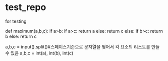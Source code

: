 # test_repo
for testing

def maximum(a,b,c):
	if a>b:
		if a>c:
			return a
		else:
			return c
	else:
		if b>c:
			return b
		else:
			return c
	
a,b,c = input().split()#스페이스기준으로 문자열을 찢어서 각 요소의 리스트를 만들 수 있음
a,b,c = int(a), int(b), int(c)

